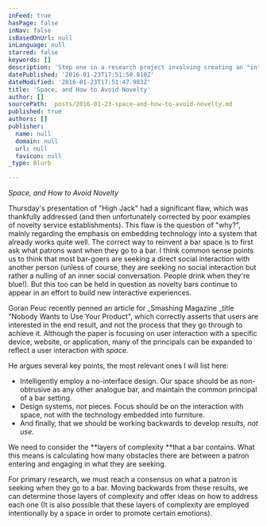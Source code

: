 ```yaml
---
inFeed: true
hasPage: false
inNav: false
isBasedOnUrl: null
inLanguage: null
starred: false
keywords: []
description: 'Step one in a research project involving creating an "interactive bar" setting. January 23rd'
datePublished: '2016-01-23T17:51:50.810Z'
dateModified: '2016-01-23T17:51:47.983Z'
title: 'Space, and How to Avoid Novelty'
author: []
sourcePath: _posts/2016-01-23-space-and-how-to-avoid-novelty.md
published: true
authors: []
publisher:
  name: null
  domain: null
  url: null
  favicon: null
_type: Blurb

---
```

_Space, and How to Avoid Novelty_

Thursday's presentation of "High Jack" had a significant flaw, which was thankfully addressed (and then unfortunately corrected by poor examples of novelty service establishments). This flaw is the question of "why?", mainly regarding the emphasis on embedding technology into a system that already works quite well. The correct way to reinvent a bar space is to first ask what patrons want when they go to a bar. I think common sense points us to think that most bar-goers are seeking a direct social interaction with another person (unless of course, they are seeking no social interaction but rather a nulling of an inner social conversation. People drink when they're blue!). But this too can be held in question as novelty bars continue to appear in an effort to build new interactive experiences.

Goran Peuc recently penned an article for _Smashing Magazine _title "Nobody Wants to Use Your Product", which correctly asserts that users are interested in the end result, and not the process that they go through to achieve it. Although the paper is focusing on user interaction with a specific device, website, or application, many of the principals can be expanded to reflect a user interaction with _space._

He argues several key points, the most relevant ones I will list here:

* Intelligently employ a no-interface design. Our space should be as non-obtrusive as any other analogue bar, and maintain the common principal of a bar setting.
* Design systems, not pieces. Focus should be on the interaction with space, not with the technology embedded into furniture.
* And finally, that we should be working backwards to develop _results, not use._

We need to consider the **layers of complexity **that a bar contains. What this means is calculating how many obstacles there are between a patron entering and engaging in what they are seeking.

For primary research, we must reach a consensus on what a patron is seeking when they go to a bar. Moving backwards from these results, we can determine those layers of complexity and offer ideas on how to address each one (It is also possible that these layers of complexity are employed intentionally by a space in order to promote certain emotions).
